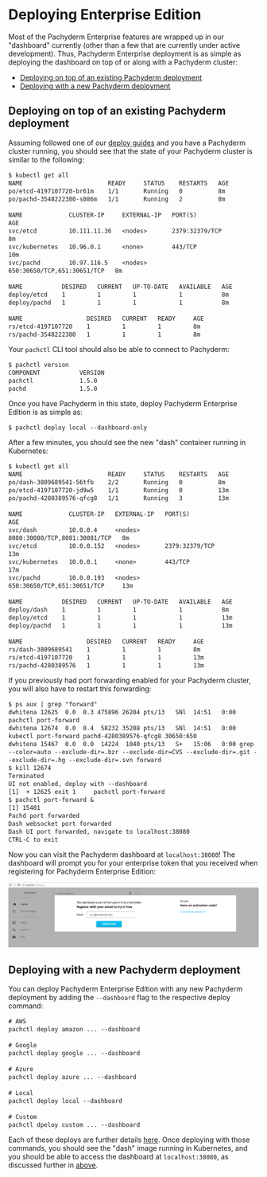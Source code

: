 # Deploying Enterprise Edition

Most of the Pachyderm Enterprise features are wrapped up in our "dashboard" currently (other than a few that are currently under active development).  Thus, Pachyderm Enterprise deployment is as simple as deploying the dashboard on top of or along with a Pachyderm cluster:

- [Deploying on top of an existing Pachyderm deployment](#deploying-on-top-of-an-existing-pachyderm-deployment)
- [Deploying with a new Pachyderm deployment](#deploying-with-a-new-pachyderm-deployment)

## Deploying on top of an existing Pachyderm deployment

Assuming followed one of our [deploy guides](http://pachyderm.readthedocs.io/en/latest/deployment/deploy_intro.html) and you have a Pachyderm cluster running, you should see that the state of your Pachyderm cluster is similar to the following:

```
$ kubectl get all
NAME                        READY     STATUS    RESTARTS   AGE
po/etcd-4197107720-br61m    1/1       Running   0          8m
po/pachd-3548222380-s086m   1/1       Running   2          8m

NAME             CLUSTER-IP     EXTERNAL-IP   PORT(S)                       AGE
svc/etcd         10.111.11.36   <nodes>       2379:32379/TCP                8m
svc/kubernetes   10.96.0.1      <none>        443/TCP                       10m
svc/pachd        10.97.116.5    <nodes>       650:30650/TCP,651:30651/TCP   8m

NAME           DESIRED   CURRENT   UP-TO-DATE   AVAILABLE   AGE
deploy/etcd    1         1         1            1           8m
deploy/pachd   1         1         1            1           8m

NAME                  DESIRED   CURRENT   READY     AGE
rs/etcd-4197107720    1         1         1         8m
rs/pachd-3548222380   1         1         1         8m
```

Your `pachctl` CLI tool should also be able to connect to Pachyderm:

```
$ pachctl version
COMPONENT           VERSION             
pachctl             1.5.0               
pachd               1.5.0
```

Once you have Pachyderm in this state, deploy Pachyderm Enterprise Edition is as simple as:

```
$ pachctl deploy local --dashboard-only
``` 

After a few minutes, you should see the new "dash" container running in Kubernetes:

```
$ kubectl get all
NAME                        READY     STATUS    RESTARTS   AGE
po/dash-3809689541-56tfb    2/2       Running   0          8m
po/etcd-4197107720-jd9w5    1/1       Running   0          13m
po/pachd-4280389576-qfcg8   1/1       Running   3          13m

NAME             CLUSTER-IP   EXTERNAL-IP   PORT(S)                         AGE
svc/dash         10.0.0.4     <nodes>       8080:30080/TCP,8081:30081/TCP   8m
svc/etcd         10.0.0.152   <nodes>       2379:32379/TCP                  13m
svc/kubernetes   10.0.0.1     <none>        443/TCP                         17m
svc/pachd        10.0.0.193   <nodes>       650:30650/TCP,651:30651/TCP     13m

NAME           DESIRED   CURRENT   UP-TO-DATE   AVAILABLE   AGE
deploy/dash    1         1         1            1           8m
deploy/etcd    1         1         1            1           13m
deploy/pachd   1         1         1            1           13m

NAME                  DESIRED   CURRENT   READY     AGE
rs/dash-3809689541    1         1         1         8m
rs/etcd-4197107720    1         1         1         13m
rs/pachd-4280389576   1         1         1         13m
```

If you previously had port forwarding enabled for your Pachyderm cluster, you will also have to restart this forwarding:

```
$ ps aux | grep "forward"
dwhitena 12625  0.0  0.3 475896 26204 pts/13   SNl  14:51   0:00 pachctl port-forward
dwhitena 12674  0.0  0.4  58232 35208 pts/13   SNl  14:51   0:00 kubectl port-forward pachd-4280389576-qfcg8 30650:650
dwhitena 15467  0.0  0.0  14224  1040 pts/13   S+   15:06   0:00 grep --color=auto --exclude-dir=.bzr --exclude-dir=CVS --exclude-dir=.git --exclude-dir=.hg --exclude-dir=.svn forward
$ kill 12674
Terminated                                                                                                                                                                                                              
UI not enabled, deploy with --dashboard
[1]  + 12625 exit 1     pachctl port-forward
$ pachctl port-forward &
[1] 15481
Pachd port forwarded
Dash websocket port forwarded
Dash UI port forwarded, navigate to localhost:38080
CTRL-C to exit
```

Now you can visit the Pachyderm dashboard at `localhost:38080`!  The dashboard will prompt you for your enterprise token that you received when registering for Pachyderm Enterprise Edition:

![alt tag](token.png)

## Deploying with a new Pachyderm deployment

You can deploy Pachyderm Enterprise Edition with any new Pachyderm deployment by adding the `--dashboard` flag to the respective deploy command:

```
# AWS
pachctl deploy amazon ... --dashboard

# Google
pachctl deploy google ... --dashboard

# Azure
pachctl deploy azure ... --dashboard

# Local
pachctl deploy local --dashboard

# Custom
pachctl dpeloy custom ... --dashboard
```

Each of these deploys are further details [here](http://pachyderm.readthedocs.io/en/latest/deployment/deploy_intro.html).  Once deploying with those commands, you should see the "dash" image running in Kubernetes, and you should be able to access the dashboard at `localhost:38080`, as discussed further in [above](#deploying-on-top-of-an-existing-pachyderm-deployment).
